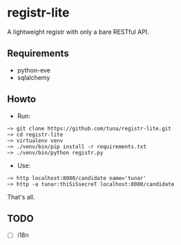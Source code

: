 # registr-lite

A lightweight registr with only a bare RESTful API.

## Requirements

* python-eve
* sqlalchemy

## Howto

* Run:

```
~> git clone https://github.com/tuna/registr-lite.git
~> cd registr-lite
~> virtualenv venv
~> ./venv/bin/pip install -r requirements.txt
~> ./venv/bin/python registr.py
```

* Use:

```
~> http localhost:8080/candidate name='tunar'
~> http -a tunar:thiSiSsecreT localhost:8080/candidate
```

That's all.

## TODO

* [ ] i18n
